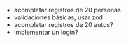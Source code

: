 - acompletar registros de 20 personas
- validaciones básicas, usar zod
- acompletar registros de 20 autos?
- implementar un login?